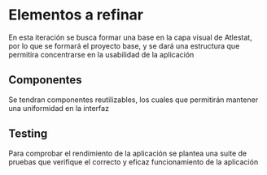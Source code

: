 # Elementos a refinar

En esta iteración se busca formar una base en la capa visual de Atlestat, por lo que se formará el proyecto base, y se dará una estructura que permitira concentrarse en la usabilidad de la aplicación

## Componentes

Se tendran componentes reutilizables, los cuales que permitirán mantener una uniformidad en la interfaz

## Testing

Para comprobar el rendimiento de la aplicación se plantea una suite de pruebas que verifique el correcto y eficaz funcionamiento de la aplicación